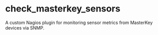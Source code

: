 # check_masterkey_sensors
A custom Nagios plugin for monitoring sensor metrics from MasterKey devices via SNMP.
